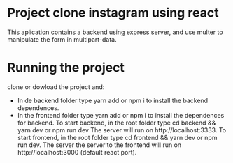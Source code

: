 # Project clone instagram using react 

This aplication contains a backend using express server, and use multer to manipulate the form in multipart-data.

# Running the project
clone or dowload the project and: 
* In de backend folder type yarn add or npm i to install the backend dependences.
* In the frontend folder type yarn add or npm i to install the dependences for backend.
To start backend, in the root folder type cd backend && yarn dev or npm run dev
The server will run on     http://localhost:3333.
To start frontend, in the root folder type cd frontend && yarn dev or npm run dev.
The server the server to the frontend will run on    http://localhost:3000 (default react port).
